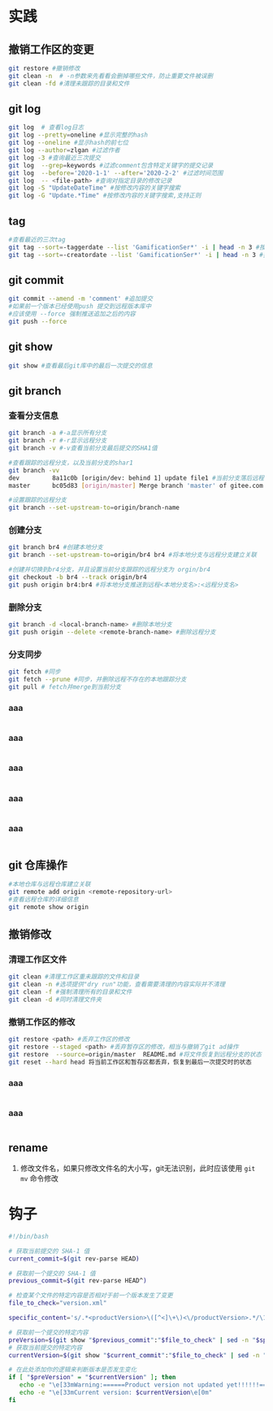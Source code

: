 # 实践

## 撤销工作区的变更

```bash
git restore #撤销修改 
git clean -n  # -n参数来先看看会删掉哪些文件，防止重要文件被误删
git clean -fd #清理未跟踪的目录和文件
```

## 

## git log
```bash
git log  # 查看log日志 
git log --pretty=oneline #显示完整的hash
git log --oneline #显示hash的前七位
git log --author=zlgan #过滤作者
git log -3 #查询最近三次提交
git log  --grep=keywords #过滤comment包含特定关键字的提交记录 
git log  --before='2020-1-1' --after='2020-2-2' #过滤时间范围
git log  -- <file-path> #查询对指定目录的修改记录
git log -S "UpdateDateTime" #按修改内容的关键字搜索
git log -G "Update.*Time" #按修改内容的关键字搜索,支持正则
```

## tag
```bash
#查看最近的三次tag
git tag --sort=-taggerdate --list 'GamificationSer*' -i | head -n 3 #按打tag时间排序
git tag --sort=-creatordate --list 'GamificationSer*' -i | head -n 3 #按commit时间排序
```


## git commit

```bash
git commit --amend -m 'comment' #追加提交
#如果前一个版本已经使用push 提交到远程版本库中
#应该使用 --force 强制推送追加之后的内容
git push --force
```

## git show 
```bash
git show #查看最后git库中的最后一次提交的信息
```

## git branch 
### 查看分支信息
```bash
git branch -a #-a显示所有分支
git branch -r #-r显示远程分支
git branch -v #-v查看当前分支最后提交的SHA1值

#查看跟踪的远程分支，以及当前分支的shar1
git branch -vv
dev         8a11c0b [origin/dev: behind 1] update file1 #当前分支落后远程分支一个提交
master      bc05d83 [origin/master] Merge branch 'master' of gitee.com:zlgan/gittest

#设置跟踪的远程分支
git branch --set-upstream-to=origin/branch-name
```
### 创建分支
```bash
git branch br4 #创建本地分支
git branch --set-upstream-to=origin/br4 br4 #将本地分支与远程分支建立关联

#创建并切换到br4分支，并且设置当前分支跟踪的远程分支为 orgin/br4
git checkout -b br4 --track origin/br4
git push origin br4:br4 #将本地分支推送到远程<本地分支名>:<远程分支名>
```

### 删除分支
```bash
git branch -d <local-branch-name> #删除本地分支
git push origin --delete <remote-branch-name> #删除远程分支
```

### 分支同步
```bash
git fetch #同步
git fetch --prune #同步，并删除远程不存在的本地跟踪分支
git pull # fetch并merge到当前分支 
```
### aaa
```bash

```
### aaa
```bash

```
### aaa
```bash

```
### aaa
```bash

```
### aaa
```bash

```

## git 仓库操作
```bash
#本地仓库与远程仓库建立关联
git remote add origin <remote-repository-url>
#查看远程仓库的详细信息
git remote show origin
```

## 撤销修改
### 清理工作区文件
```bash
git clean #清理工作区重未跟踪的文件和目录
git clean -n #选项提供"dry run"功能，查看需要清理的内容实际并不清理
git clean -f #强制清理所有的目录和文件
git clean -d #同时清理文件夹
```

### 撤销工作区的修改
```bash
git restore <path> #丢弃工作区的修改
git restore --staged <path> #丢弃暂存区的修改，相当与撤销了git ad操作
git restore  --source=origin/master  README.md #将文件恢复到远程分支的状态
git reset --hard head 将当前工作区和暂存区都丢弃，恢复到最后一次提交时的状态
```

### aaa
```bash
```

### aaa
```bash
```

## rename
1. 修改文件名，如果只修改文件名的大小写，git无法识别，此时应该使用 `git mv` 命令修改

# 钩子

```bash
#!/bin/bash

# 获取当前提交的 SHA-1 值
current_commit=$(git rev-parse HEAD)

# 获取前一个提交的 SHA-1 值
previous_commit=$(git rev-parse HEAD^)

# 检查某个文件的特定内容是否相对于前一个版本发生了变更
file_to_check="version.xml"

specific_content='s/.*<productVersion>\([^<]\+\)<\/productVersion>.*/\1/p'

# 获取前一个提交的特定内容
preVersion=$(git show "$previous_commit":"$file_to_check" | sed -n "$specific_content")
# 获取当前提交的特定内容
currentVersion=$(git show "$current_commit":"$file_to_check" | sed -n "$specific_content")

# 在此处添加你的逻辑来判断版本是否发生变化
if [ "$preVersion" = "$currentVersion" ]; then
   echo -e "\e[33mWarning:======Product version not updated yet!!!!!!======\e[0m"
   echo -e "\e[33mCurrent version: $currentVersion\e[0m"
fi
```

